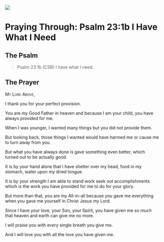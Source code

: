 <img class="intro-right" src="/images/art-paris-psalter.jpg">

# Praying Through: Psalm 23:1b I Have What I Need

## The Psalm

>Psalm 23:1b (CSB)   I have what I need.

## The Prayer

<div style='font-variant: small-caps;'>
My Lord Above,
</div>


I thank you for your perfect provision.

You are my Good Father in heaven
    and because I am your child,
    you have always provided for me.

When I was younger, I wanted many things
  but you did not provide them.

But looking back,
  those things I wanted
  would have harmed me
  or cause me to turn away from you.

But what you have always done
  is gave something even better,
  which turned out to be actually good.

It is by your hand alone
  that I have shelter over my head,
  food in my stomach,
  water upon my dried tongue.

It is by your strength
  I am able to stand
  work
  seek out accomplishments
  which is the work you have provided
  for me to do for your glory.

But more than that,
  you are my All-in-all
  because you gave me everything
  when you gave me yourself
  in Christ Jesus my Lord.

Since I have your love,
  your Son,
  your Spirit,
    you have given me so much
    that heaven and earth
    can give me no more.

I will praise you
    with every single breath you give me.

And I will love you
    with all the love you have given me.

